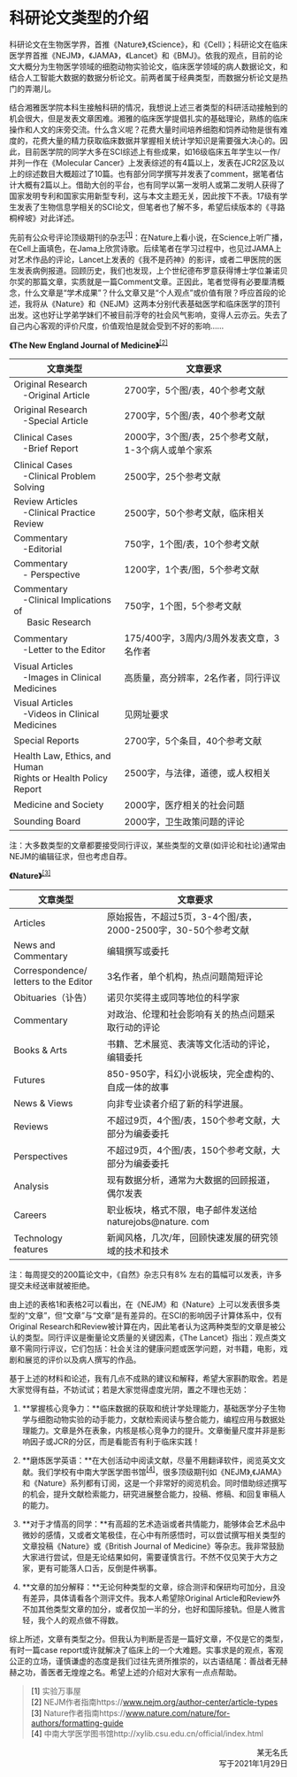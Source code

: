 # 科研论文类型的介绍

科研论文在生物医学界，首推《Nature》,《Science》，和《Cell》；科研论文在临床医学界首推《NEJM》，《JAMA》，《Lancet》和《BMJ》。依我的观点，目前的论文大概分为生物医学领域的细胞动物实验论文，临床医学领域的病人数据论文，和结合人工智能大数据的数据分析论文。前两者属于经典类型，而数据分析论文是热门的弄潮儿。

结合湘雅医学院本科生接触科研的情况，我想说上述三者类型的科研活动接触到的机会很大，但是发表文章困难。湘雅的临床医学提倡扎实的基础理论，熟练的临床操作和人文的床旁交流。什么含义呢？花费大量时间培养细胞和饲养动物是很有难度的，花费大量的精力获取临床数据并掌握相关统计学知识是需要强大决心的。因此，目前医学院的同学大多在SCI综述上有些成果，如16级临床五年学生以一作/并列一作在《Molecular Cancer》上发表综述的有4篇以上，发表在JCR2区及以上的综述数目大概超过了10篇。也有部分同学撰写并发表了comment，据笔者估计大概有2篇以上。借助大创的平台，也有同学以第一发明人或第二发明人获得了国家发明专利和国家实用新型专利，这与本文主题无关，因此按下不表。17级有学生发表了生物信息学相关的SCI论文，但笔者也了解不多，希望后续版本的《寻路桐梓坡》对此详述。

先前有公众号评论顶级期刊的杂志<sup>[\[1\]](#脚注1)</sup>：在Nature上看小说，在Science上听广播，在Cell上画填色，在Jama上欣赏诗歌。后续笔者在学习过程中，也见过JAMA上对艺术作品的评论，Lancet上发表的《我不是药神》的影评，或者二甲医院的医生发表病例报道。回顾历史，我们也发现，上个世纪德布罗意获得博士学位兼诺贝尔奖的那篇文章，实质就是一篇Comment文章。正因此，笔者觉得有必要厘清概念，什么文章是“学术成果”？什么文章又是“个人观点”或价值有限？呼应首段的论述，我将从《Nature》和《NEJM》这两本分别代表基础医学和临床医学的顶刊出发。这也好让学弟学妹们不被目前浮夸的社会风气影响，变得人云亦云。失去了自己内心客观的评价尺度，价值观怕是就会受到不好的影响……

**《The New England Journal of Medicine》**<sup>[\[2\]](#脚注2)</sup>

|文章类型|&emsp;&emsp;&emsp;文章要求&emsp;&emsp;&emsp;|
|----|----|
|Original Research<br/>&emsp;-Original Article|2700字，5个图/表，40个参考文献|
|Original Research<br/>&emsp;-Special Article|2700字，5个图/表，40个参考文献|
|Clinical Cases<br/>&emsp;-Brief Report|2000字，3个图/表，25个参考文献，1-3个病人或单个家系|
|Clinical Cases<br/>&emsp;-Clinical Problem Solving|2500字，25个参考文献|
|Review Articles<br/>&emsp;-Clinical Practice Review|2500字，50个参考文献，临床相关|
|Commentary<br/>&emsp;-Editorial|750字，1个图/表，10个参考文献|
|Commentary<br/>&emsp;- Perspective|1200字，1个表/图，5个参考文献|
|Commentary<br/>&emsp;-Clinical Implications of<br/>&emsp;&ensp;Basic Research|750字，1个图，5个参考文献|
|Commentary<br/>&emsp;-Letter to the Editor|175/400字，3周内/3周外发表文章，3名作者|
|Visual Articles<br/>&emsp;-Images in Clinical Medicines|高质量，高分辨率，2名作者，同行评议|
|Visual Articles<br/>&emsp;-Videos in Clinical Medicines|见网址要求|
|Special Reports|2700字，5个条目，40个参考文献|
|Health Law, Ethics, and Human<br/>Rights or Health Policy Report|2500字，与法律，道德，或人权相关|
|Medicine and Society|2000字，医疗相关的社会问题|
|Sounding Board|2000字，卫生政策问题的评论|

注：大多数类型的文章都要接受同行评议，某些类型的文章(如评论和社论)通常由 NEJM的编辑征求，但也考虑自荐。

**《Nature》**<sup>[\[3\]](#脚注3)</sup>

|文章类型|文章要求|
|----|----|
|Articles|原始报告，不超过5页，3-4个图/表，2000-2500字，30-50个参考文献|
|News and Commentary|编辑撰写或委托|
|Correspondence/<br/>letters to the Editor|3名作者，单个机构，热点问题简短评论|
|Obituaries（讣告）|诺贝尔奖得主或同等地位的科学家|
|Commentary|对政治、伦理和社会影响有关的热点问题采取行动的评论|
|Books & Arts|书籍、艺术展览、表演等文化活动的评论，编辑委托|
|Futures|850-950字，科幻小说板块，完全虚构的、自成一体的故事|
|News & Views|向非专业读者介绍了新的科学进展。|
|Reviews|不超过9页，4个图/表，150个参考文献，大部分为编委委托|
|Perspectives|不超过9页，4个图/表，150个参考文献，大部分为编委委托|
|Analysis|现有数据分析，通常为大数据的回顾报道，偶尔发表|
|Careers|职业板块，格式不限，电子邮件发送给 naturejobs@nature. com|
|Technology features|新闻风格，几次/年，回顾快速发展的研究领域的技术和技术|

注：每周提交的200篇论文中，《自然》杂志只有8% 左右的篇幅可以发表，许多提交未经送审就被拒绝。

由上述的表格1和表格2可以看出，在《NEJM》和《Nature》上可以发表很多类型的“文章”，但“文章”与“文章”是有差异的。在SCI的影响因子计算体系中，仅有Original Research和Review被计算在内，因此笔者认为这两种类型的文章是被公认的类型。同行评议是衡量论文质量的关键因素，《The Lancet》指出：观点类文章不需同行评议，它们包括：社会关注的健康问题或医学问题，对书籍，电影，戏剧和展览的评价以及病人撰写的作品。

基于上述的材料和论述，我有几点不成熟的建议和解释，希望大家斟酌取舍。若是大家觉得有益，不妨试试；若是大家觉得虚度光阴，置之不理也无妨：

1. **掌握核心竞争力：**临床数据的获取和统计学处理能力，基础医学分子生物学与细胞动物实验的动手能力，文献检索阅读与整合能力，编程应用与数据处理能力。文章是外在表象，内核是核心竞争力的提升。文章衡量尺度并非是影响因子或JCR的分区，而是看能否有利于临床实践！

2. **磨炼医学英语：**在大创活动中阅读文献，尽量不用翻译软件，阅览英文文献。我们学校有中南大学医学图书馆<sup>[\[4\]](#脚注4)</sup>，很多顶级期刊如《NEJM》,《JAMA》和《Nature》系列都有订阅，这是一个非常好的阅览机会。同时借助综述撰写的机会，提升文献检索能力，研究进展整合能力，投稿、修稿、和回复审稿人的能力。

3. **对于才情高的同学：**有高超的艺术造诣或者共情能力，能够体会艺术品中微妙的感情，又或者文笔极佳，在心中有所感悟时，可以尝试撰写相关类型的文章投稿《Nature》或《British Journal of Medicine》等杂志。我非常鼓励大家进行尝试，但是无论结果如何，需要谨慎言行。不然不仅见笑于大方之家，更有可能落人口舌，反倒是件祸事。

4. **文章的加分解释：**无论何种类型的文章，综合测评和保研均可加分，且没有差异，具体请看各个测评文件。我本人希望除Original Article和Review外不加其他类型文章的加分，或者仅加一半的分，也好和国际接轨。但是人微言轻，我个人的观点做不得数。

综上所述，文章有类型之分。但我认为判断是否是一篇好文章，不仅是它的类型，有时一篇case report或许就解决了临床上的一个大难题。实事求是的观点，客观公正的立场，谨慎谦虚的态度是我们过往先贤所推崇的，以古语结尾：善战者无赫赫之功，善医者无煌煌之名。希望上述的介绍对大家有一点点帮助。

> <a name="脚注1">\[1\] </a>实验万事屋    
> <a name="脚注2">\[2\] </a>NEJM作者指南https://www.nejm.org/author-center/article-types    
> <a name="脚注3">\[3\] </a>Nature作者指南https://www.nature.com/nature/for-authors/formatting-guide    
> <a name="脚注4">\[4\] </a>中南大学医学图书馆http://xylib.csu.edu.cn/official/index.html

<p align="right">某无名氏<br/>写于2021年1月29日</p>